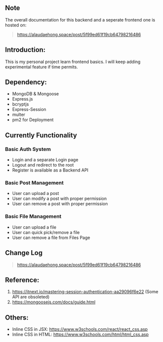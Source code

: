 ## Note

The overall documentation for this backend and a seperate frontend one is hosted on:

> https://alaudaehong.space/post/5f99ed61f19cb64798216486

## Introduction:

This is my personal project learn frontend basics. I will keep adding experimental
feature if time permits.

## Dependency:

-   MongoDB & Mongoose
-   Express.js
-   bcryptjs
-   Express-Session
-   multer
-   pm2 for Deployment

## Currently Functionality

### Basic Auth System

-   Login and a separate Login page
-   Logout and redirect to the root
-   Register is available as a Backend API

### Basic Post Management

-   User can upload a post
-   User can modify a post with proper permission
-   User can remove a post with proper permission

### Basic File Management

-   User can upload a file
-   User can quick pick/remove a file
-   User can remove a file from Files Page

## Change Log

> https://alaudaehong.space/post/5f99ed61f19cb64798216486

## Reference:

1. https://itnext.io/mastering-session-authentication-aa29096f6e22 (Some API are obsoleted)
2. https://mongoosejs.com/docs/guide.html

## Others:

-   Inline CSS in JSX: https://www.w3schools.com/react/react_css.asp
-   Inline CSS in HTML: https://www.w3schools.com/html/html_css.asp
